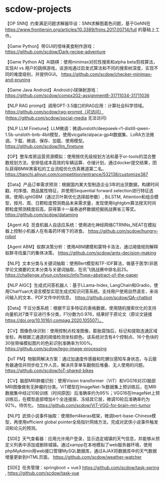 # scdow-projects

【OP SNN】约束满足问题求解器毕设：SNN求解图着色问题，基于GeNN在 https://www.frontiersin.org/articles/10.3389/fnins.2017.00714/full 的基础上工作。

【Game Python】带GUI的怪味美食制作游戏：https://github.com/scdow/Dark-recipe-adventure

【Game Python AI】AI跳棋：使用minimax对抗性搜索和alpha beta剪枝算法，实现AI vs 用户的跳棋游戏，该游戏通过启发式算法和不同的搜索树深度，实现不同的难度级别，并提供GUI。
https://github.com/scdow/checker-minimax-and-pruning

【Game Java Android】Android小球弹射游戏：https://github.com/scdow/compx202-assignment8-31711034-31711036

【NLP RAG prompt】调用GPT-3.5接口的RAG应用：计算社会科学领域。
https://github.com/scdow/rag-prompt（可访问）  
(https://github.com/scdow/social-media 无法访问)

【NLP LLM Finetune】LLM微调：微调unsloth/deepseek-r1-distill-qwen-1.5b-unsloth-bnb-4bit模型，使用vicgalle/alpaca-gp4t数据集、LoRA方法微调。下载、微调、保存、加载、使用模型。
https://github.com/scdow/llm_finetune


【OP】整车库房运营资源模拟：使用按优先级规划方法和基于or-tools的混合整数规划方法，安排低成本高效的车辆运算、仓储计划，通过docker提交结果，团队获得BMW黑客松的工业流程优化仿真赛道第二名。
https://tianchi.aliyun.com/competition/entrance/532138/customize387

【Data】产品订单需求预测：根据国内某大型制造企业3年的出货数据，构建时间戳、时序值、商品属性特征，并使用Sequential forward selection进行特征选择。使用LightGBM（通过贝叶斯优化选择超参数）, BiLSTM, Attention和组合模型，按月、周、日颗粒度预测商品未来需求量，发现使用lightgbm算法按天时间颗粒度预测精度较高，获得第十一届泰迪杯数据挖掘挑战赛省三等奖。
https://github.com/scdow/dataming

【Agent AI】觅食机器人自适应系统：使用进化神经网络CTRNNs_NEAT在模拟器上控制小机器人在有毒药环境下的进食。 
https://github.com/scdow/hungry-robot 

【Agent ABM】蚁群决策分析：使用ABM建模和蒙特卡洛法，通过阈值规则解释蚁群寻找巢穴的集体决策。
https://github.com/scdow/ants-decision-making

【NLP】文本分类与关键词抽取：使用Bert模型和TF-IDF算法，做基于医学/非医学论文摘要的文本分类与关键词抽取，在讯飞挑战赛中排名前25。
https://challenge.xfyun.cn/topic/info?type=abstract-of-the-paper  

【NLP AIGC】生成式问答机器人：基于LLama-Index, LangChain和Gradio，使用ChatYuan大语言模型实现生成式知识问答系统。支持用户使用自然语言，来询问输入的文本、PDF文件中的信息。
https://github.com/scdow/QA-chatbot

【Data】干豆分类系统：根据干豆多特征的表格数据，使用随机搜索优化的支持向量机对7类干豆进行多分类，F1分数为0.976，结果好于原论文（原论文链接 https://doi.org/10.1016/j.compag.2020.105507）。

【CV】图像色块识别：使用控制点校准图像，膨胀腐蚀后，标记和提取连通区域坐标，再根据三通道的阈值检测坐标颜色。该系统对含有4个控制点、16个色块的30张带噪模拟图片的色彩识别准确率为100%。
https://github.com/scdow/lego-image-processing

【IoT PM】物联网解决方案：通过加速度传感器和陀螺仪感知车身状态，与云服务器通信并同步给工作人员，解决共享单车翻倒后堆叠、无人使用的问题。
https://github.com/scdow/IoT-shared-bikes

【CV】脑部MRI肿瘤识别：使用Vision transformer（ViT）和VGG16对2D脑部MRI图像做有无肿瘤的分类。ViT模型在ImageNet-1k数据集上预训练后，在MRI数据集中经过10轮训练（时间原因）后准确率约为95%；VGG16在ImageNet上预训练后，在模型底部增加4个全连接层、冻结其它层，微调10轮后准确率约为92%。待优化。
https://github.com/scdow/ViT-VGG-for-brain-mri-tumor

【NLP】武侠小说事件抽取：使用Bert4keras框架，微调bert-base-Chinese模型，再使用efficient global pointer全局指针网络方法，完成对武侠小说事件触发词和论元的预测。

【SDE】天气查看器：应用允许用户登录，显示选定城镇的天气信息，并能够从预定义列表中添加或删除城镇。通过xampp在本地模拟了web服务器环境，使用phpMyAdmin用web接口管理MySQL数据库，通过AJAX将数据库中的天气数据增量更新到HTML页面。
https://github.com/scdow/weather-watcher

【SDE】任务管理：springboot + vue3
https://github.com/scdow/task-spring , 
https://github.com/scdow/task-vue





